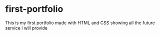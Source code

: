 # first-portfolio
This is my first portfolio made with HTML and CSS showing all the future service i will provide
